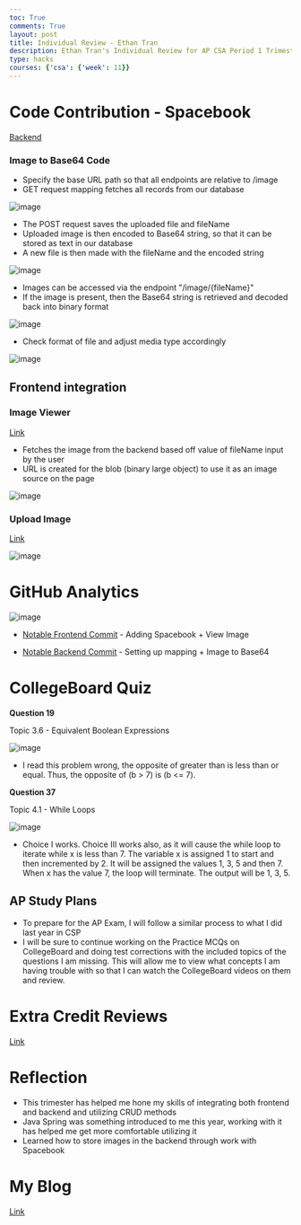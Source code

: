 ```yaml
---
toc: True
comments: True
layout: post
title: Individual Review - Ethan Tran
description: Ethan Tran's Individual Review for AP CSA Period 1 Trimester 1
type: hacks
courses: {'csa': {'week': 11}}
---
```


# Code Contribution - Spacebook

[Backend](https://cosmic-backend.stu.nighthawkcodingsociety.com/image/)

### Image to Base64 Code
- Specify the base URL path so that all endpoints are relative to /image
- GET request mapping fetches all records from our database

![image](https://github.com/realethantran/ethan_student/assets/109186517/b2cbf7f6-da10-46ef-b1e0-756ae200220a)

- The POST request saves the uploaded file and fileName
- Uploaded image is then encoded to Base64 string, so that it can be stored as text in our database
- A new file is then made with the fileName and the encoded string

![image](https://github.com/realethantran/ethan_student/assets/109186517/e149d667-9d72-4c68-9412-f478b4fcb471)

- Images can be accessed via the endpoint "/image/{fileName}"
- If the image is present, then the Base64 string is retrieved and decoded back into binary format

![image](https://github.com/realethantran/ethan_student/assets/109186517/0159c9ec-1f6f-4686-8e88-cb6b5fc704fa)

- Check format of file and adjust media type accordingly 

![image](https://github.com/realethantran/ethan_student/assets/109186517/d208426d-45e0-4b15-8b16-1b826c4921bf)

## Frontend integration

### Image Viewer

[Link](https://cosmic-carnage.github.io/Passion-Project/image)

- Fetches the image from the backend based off value of fileName input by the user
- URL is created for the blob (binary large object) to use it as an image source on the page

![image](https://github.com/realethantran/ethan_student/assets/109186517/6f0da296-8235-4ed7-9541-e5095cd6f789)

### Upload Image

[Link](https://cosmic-carnage.github.io/Passion-Project/spacebook)

![image](https://github.com/realethantran/ethan_student/assets/109186517/d9c6db1b-0f6e-49c2-8d16-1afabc992832)

# GitHub Analytics 

![image](https://github.com/realethantran/ethan_student/assets/109186517/08ce10ce-54bb-44a8-916d-61b23f11e7cc)

- [Notable Frontend Commit](https://github.com/Cosmic-Carnage/Passion-Project/commit/83ac2150b402a454d7bdd11461c5ced79e572299) - Adding Spacebook + View Image

- [Notable Backend Commit](https://github.com/Cosmic-Carnage/cosmic_backend_final/commit/58d56fe661c420adb53037f3c6659447e82dc978) - Setting up mapping + Image to Base64

# CollegeBoard Quiz

**Question 19**

Topic 3.6 - Equivalent Boolean Expressions

![image](https://github.com/Cosmic-Carnage/Passion-Project/assets/109186517/5b6455f4-0216-493a-8d17-3ffa3f47624c)

- I read this problem wrong, the opposite of greater than is less than or equal. Thus, the opposite of (b > 7) is (b <= 7).

**Question 37**

Topic 4.1 - While Loops

![image](https://github.com/Cosmic-Carnage/Passion-Project/assets/109186517/300dcdd5-db86-46a9-ae17-93f4939d7478)

- Choice I works. Choice III works also, as it will cause the while loop to iterate while x is less than 7. The variable x is assigned 1 to start and then incremented by 2. It will be assigned the values 1, 3, 5 and then 7. When x has the value 7, the loop will terminate. The output will be 1, 3, 5.

## AP Study Plans

- To prepare for the AP Exam, I will follow a similar process to what I did last year in CSP
- I will be sure to continue working on the Practice MCQs on CollegeBoard and doing test corrections with the included topics of the questions I am missing. This will allow me to view what concepts I am having trouble with so that I can watch the CollegeBoard videos on them and review.

# Extra Credit Reviews

[Link](https://github.com/realethantran/ethan_student/issues/3)

# Reflection

- This trimester has helped me hone my skills of integrating both frontend and backend and utilizing CRUD methods
- Java Spring was something introduced to me this year, working with it has helped me get more comfortable utilizing it
- Learned how to store images in the backend through work with Spacebook

# My Blog
[Link](https://ethan.nighthawkcodingsociety.com/)